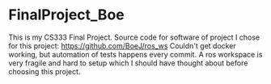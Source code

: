 # FinalProject_Boe
This is my CS333 Final Project.
Source code for software of project I chose for this project: https://github.com/BoeJ/ros_ws
Couldn't get docker working, but automation of tests happens every commit.
A ros workspace is very fragile and hard to setup which I should have thought about before choosing this project.
